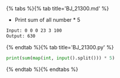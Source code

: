 {% tabs %}{% tab title='BJ_21300.md' %}

* Print sum of all number * 5

```txt
Input: 0 0 0 23 3 100
Output: 630
```

{% endtab %}{% tab title='BJ_21300.py' %}

```py
print(sum(map(int, input().split())) * 5)
```

{% endtab %}{% endtabs %}
